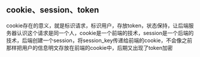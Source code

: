 ## cookie、session、token

cookie存在的意义，就是标识请求，标识用户，存放token，状态保持，让后端服务器认识这个请求是同一个人，cookie是一个前端的技术，session是一个后端的技术，后端创建一个session，将session_key传递给前端的cookie，不会像之前那样把用户的信息明文存放在前端的cookie中，后期又出现了token加密


